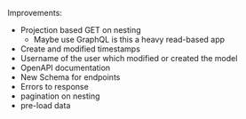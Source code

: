 Improvements:
- Projection based GET on nesting
    - Maybe use GraphQL is this a heavy read-based app
- Create and modified timestamps
- Username of the user which modified or created the model
- OpenAPI documentation
- New Schema for endpoints
- Errors to response
- pagination on nesting
- pre-load data 